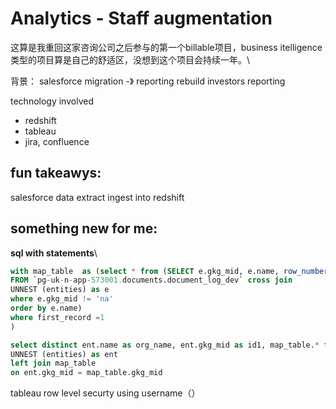 # Analytics - Staff augmentation
这算是我重回这家咨询公司之后参与的第一个billable项目，business itelligence类型的项目算是自己的舒适区，没想到这个项目会持续一年。\

背景：
salesforce migration -》 reporting rebuild
investors reporting

technology involved
- redshift
- tableau
- jira, confluence



## fun takeawys:
salesforce data extract 
ingest into redshift

## something new for me:
**sql with statements**\
```sql
with map_table  as (select * from (SELECT e.gkg_mid, e.name, row_number() over(partition by e.gkg_mid order by  length(e.name) desc) as first_record
FROM `pg-uk-n-app-573001.documents.document_log_dev` cross join
UNNEST (entities) as e
where e.gkg_mid != 'na'  
order by e.name) 
where first_record =1 
)

select distinct ent.name as org_name, ent.gkg_mid as id1, map_table.* from `pg-uk-n-app-573001.documents.document_log_dev` cross join
UNNEST (entities) as ent
left join map_table 
on ent.gkg_mid = map_table.gkg_mid
```

tableau row level securty using username（）

